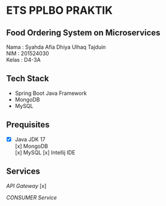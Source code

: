 # ETS PPLBO PRAKTIK

## Food Ordering System on Microservices
Nama  : Syahda Afia Dhiya Ulhaq Tajduin  
NIM   : 201524030  
Kelas : D4-3A  

## Tech Stack
- Spring Boot Java Framework
- MongoDB
- MySQL

## Prequisites
-[x] Java JDK 17  
[x] MongoDB  
[x] MySQL
[x] Intellij IDE

## Services
*API Gateway*
[x]

*CONSUMER Service*
